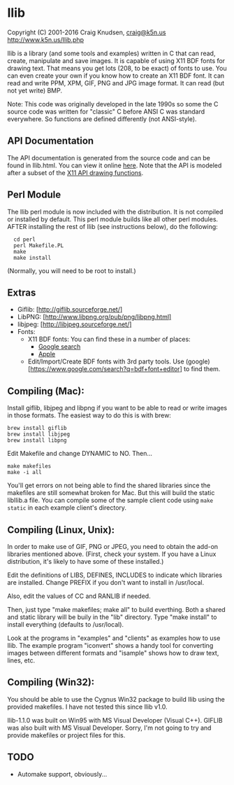 # Ilib
Copyright (C) 2001-2016 Craig Knudsen, craig@k5n.us
http://www.k5n.us/Ilib.php

Ilib is a library (and some tools and examples) written in C
that can read, create, manipulate and save images.  It is capable
of using X11 BDF fonts for drawing text.  That means you get
lots (208, to be exact) of fonts to use.  You can even create your
own if you know how to create an X11 BDF font.  It can read and
write PPM, XPM, GIF, PNG and JPG image format.  It can read (but not
yet write) BMP.

Note: This code was originally developed in the late 1990s so some the C source
code was written for "classic" C before ANSI C was standard everywhere.
So functions are defined differently (not ANSI-style).

## API Documentation
The API documentation is generated from the source code and can be
found in Ilib.html.  You can view it online
[here](http://www.k5n.us/Ilib.php?topic=API).
Note that the API is modeled after a subset of the
[X11 API drawing functions](https://www.x.org/releases/X11R7.6/doc/libX11/specs/libX11/libX11.html#graphics_functions).


## Perl Module
The Ilib perl module is now included with the distribution.  It is not
compiled or installed by default.  This perl module builds like all other
perl modules.  AFTER installing the rest of Ilib (see instructions below),
do the following:
```
  cd perl
  perl Makefile.PL
  make
  make install
```
(Normally, you will need to be root to install.)


## Extras
- Giflib: [http://giflib.sourceforge.net/]
- LibPNG: [http://www.libpng.org/pub/png/libpng.html]
- libjpeg: [http://libjpeg.sourceforge.net/]
- Fonts:
  - X11 BDF fonts: You can find these in a number of places:
    - [Google search](https://www.google.com/search?q=timR24.bdf)
    - [Apple](https://opensource.apple.com/source/X11fonts/X11fonts-10.2/font-adobe-100dpi/font-adobe-100dpi-X11R7.0-1.0.0/)
  - Edit/Import/Create BDF fonts with 3rd party tools.  Use (google)[https://www.google.com/search?q=bdf+font+editor] to find them.

## Compiling (Mac):

Install giflib, libjpeg and libpng if you want to be able to
read or write images in those formats.
The easiest way to do this is with brew:

```
brew install giflib
brew install libjpeg
brew install libpng
```
Edit Makefile and change DYNAMIC to NO. Then...
```
make makefiles
make -i all
```
You'll get errors on not being able to find the shared libraries since
the makefiles are still somewhat broken for Mac.  But this will build
the static libIlib.a file.  You can compile some of the sample client
code using ```make static``` in each example client's directory.

## Compiling (Linux, Unix):

In order to make use of GIF, PNG or JPEG, you need to obtain the
add-on libraries mentioned above.  (First, check your system.  If
you have a Linux distribution, it's likely to have some of these
installed.)

Edit the definitions of LIBS, DEFINES, INCLUDES to indicate which
libraries are installed.  Change PREFIX if you don't want to install
in /usr/local.

Also, edit the values of CC and RANLIB if needed.

Then, just type "make makefiles; make all" to build everthing.
Both a shared and static library will be buily in the "lib" directory.
Type "make install" to install everything (defaults to /usr/local).

Look at the programs in "examples" and "clients" as examples how to use
Ilib.  The example program "iconvert" shows a handy tool for converting
images between different formats and "isample" shows how to draw text,
lines, etc.

## Compiling (Win32):

You should be able to use the Cygnus Win32 package to build Ilib using the
provided makefiles.  I have not tested this since Ilib v1.0.

Ilib-1.1.0 was built on Win95 with MS Visual Developer (Visual
C++).  GIFLIB was also built with MS Visual Developer.  Sorry, I'm not
going to try and provide makefiles or project files for this.

## TODO
- Automake support, obviously...
